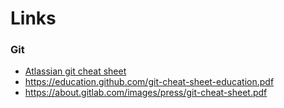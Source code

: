# Links 
### Git

- [Atlassian git cheat sheet](https://www.atlassian.com/git/tutorials/atlassian-git-cheatsheet)
- https://education.github.com/git-cheat-sheet-education.pdf
- https://about.gitlab.com/images/press/git-cheat-sheet.pdf

